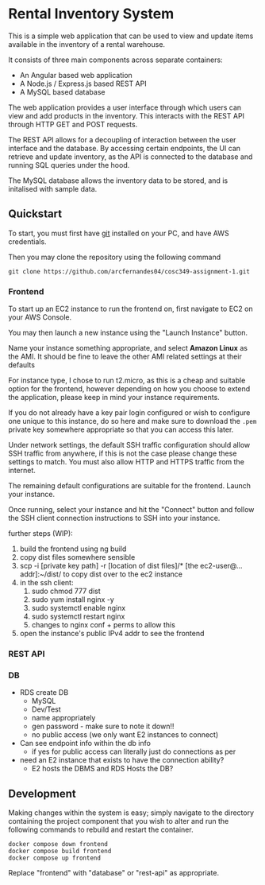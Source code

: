 # Rental Inventory System

This is a simple web application that can be used to view and update items available in the inventory of a rental warehouse. 

It consists of three main components across separate containers: 
* An Angular based web application
* A Node.js / Express.js based REST API 
* A MySQL based database

The web application provides a user interface through which users can view and add products in the inventory. This interacts with the REST API through HTTP GET and POST requests. 

The REST API allows for a decoupling of interaction between the user interface and the database. By accessing certain endpoints, the UI can retrieve and update inventory, as the API is connected to the database and running SQL queries under the hood.

The MySQL database allows the inventory data to be stored, and is initalised with sample data.  

## Quickstart

To start, you must first have [git](https://git-scm.com/downloads) installed on your PC, and have AWS credentials.

Then you may clone the repository using the following command

```
git clone https://github.com/arcfernandes04/cosc349-assignment-1.git
```

### Frontend

To start up an EC2 instance to run the frontend on, first navigate to EC2 on your AWS Console. 

You may then launch a new instance using the "Launch Instance" button. 

Name your instance something appropriate, and select **Amazon Linux** as the AMI. It should be fine to leave the other AMI related settings at their defaults

For instance type, I chose to run t2.micro, as this is a cheap and suitable option for the frontend, however depending on how you choose to extend the application, please keep in mind your instance requirements. 

If you do not already have a key pair login configured or wish to configure one unique to this instance, do so here and make sure to download the `.pem` private key somewhere appropriate so that you can access this later. 

Under network settings, the default SSH traffic configuration should allow SSH traffic from anywhere, if this is not the case please change these settings to match. You must also allow HTTP and HTTPS traffic from the internet.

The remaining default configurations are suitable for the frontend. Launch your instance.

Once running, select your instance and hit the "Connect" button and follow the SSH client connection instructions to SSH into your instance. 

further steps (WIP):
1. build the frontend using ng build
2. copy dist files somewhere sensible
3. scp -i [private key path] -r [location of dist files]/* [the ec2-user@... addr]:~/dist/ to copy dist over to the ec2 instance
4. in the ssh client:
   1. sudo chmod 777 dist
   2. sudo yum install nginx -y
   3. sudo systemctl enable nginx
   4. sudo systemctl restart nginx
   5. changes to nginx conf + perms to allow this
5. open the instance's public IPv4 addr to see the frontend


### REST API

### DB
* RDS create DB
  * MySQL
  * Dev/Test
  * name appropriately
  * gen password - make sure to note it down!!
  * no public access (we only want E2 instances to connect)
* Can see endpoint info within the db info
  * if yes for public access can literally just do connections as per
* need an E2 instance that exists to have the connection ability?
  * E2 hosts the DBMS and RDS Hosts the DB?


## Development
Making changes within the system is easy; simply navigate to the directory containing the project component that you wish to alter and run the following commands to rebuild and restart the container.

```
docker compose down frontend
docker compose build frontend
docker compose up frontend
```
Replace "frontend" with "database" or "rest-api" as appropriate.